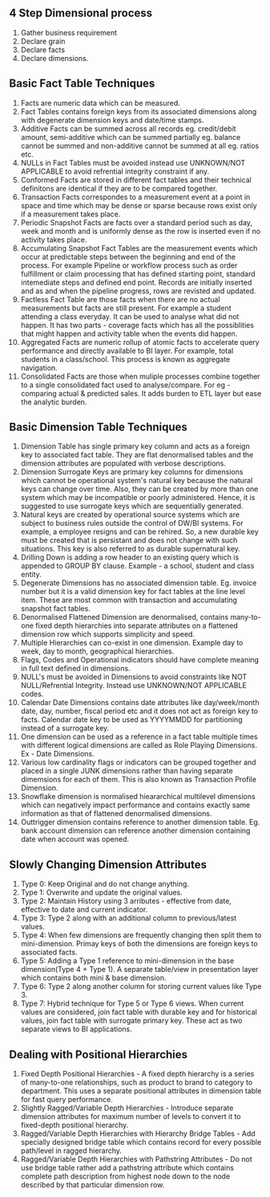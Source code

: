 ## 4 Step Dimensional process

1. Gather business requirement
2. Declare grain
3. Declare facts
4. Declare dimensions.

## Basic Fact Table Techniques

1. Facts are numeric data which can be measured.
2. Fact Tables contains foreign keys from its associated dimensions along with degenerate dimension keys and date/time stamps.
3. Additive Facts can be summed across all records eg. credit/debit amount, semi-additive which can be summed partially eg. balance cannot be summed and non-additive cannot be summed at all eg. ratios etc.
4. NULLs in Fact Tables must be avoided instead use UNKNOWN/NOT APPLICABLE to avoid refrential integrity constraint if any.
5. Conformed Facts are stored in different fact tables and their technical definitons are identical if they are to be compared together.
6. Transaction Facts correspondes to a measurement event at a point in space and time which may be dense or sparse because rows exist only if a measurement takes place.
7. Periodic Snapshot Facts are facts over a standard period such as day, week and month and is uniformly dense as the row is inserted even if no activity takes place.
8. Accumulating Snapshot Fact Tables are the measurement events which occur at predictable steps between the beginning and end of the process. For example Pipeline or workflow process such as order fulfillment or claim processing that has defined starting point, standard intemediate steps and defined end point. Records are initially inserted and as and when the pipeline progress, rows are revisted and updated.
9. Factless Fact Table are those facts when there are no actual measurements but facts are still present. For example a student attending a class everyday. It can be used to analyse what did not happen. It has two parts - coverage facts which has all the possiblities that might happen and activity table when the events did happen.
10. Aggregated Facts are numeric rollup of atomic facts to accelerate query performance and directly available to BI layer. For example, total students in a class/school. This process is known as aggregate navigation.
11. Consolidated Facts are those when muliple processes combine together to a single consolidated fact used to analyse/compare. For eg - comparing actual & predicted sales. It adds burden to ETL layer but ease the analytic burden.

## Basic Dimension Table Techniques

1. Dimension Table has single primary key column and acts as a foreign key to associated fact table. They are flat denormalised tables and the dimension attributes are populated with verbose descriptions.
2. Dimension Surrogate Keys are primary key columns for dimensions which cannot be operational system's natural key because the natural keys can change over time. Also, they can be created by more than one system which may be incompatible or poorly administered. Hence, it is suggested to use surrogate keys which are sequentially generated.
3. Natural keys are created by operational source systems which are subject to business rules outside the control of DW/BI systems. For example, a employee resigns and can be rehired. So, a new durable key must be created that is persistant and does not change with such situations. This key is also referred to as durable supernatural key.
4. Drilling Down is adding a row header to an existing query which is appended to GROUP BY clause. Example - a school, student and class entity.
5. Degenerate Dimensions has no associated dimension table. Eg. invoice number but it is a valid dimension key for fact tables at the line level item. These are most common with transaction and accumulating snapshot fact tables.
6. Denormalised Flattened Dimension are denormalised, contains many-to-one fixed depth hierarchies into separate attributes on a flattened dimension row which supports simplicity and speed.
7. Multiple Hierarchies can co-exist in one dimension. Example day to week, day to month, geographical hierarchies.
8. Flags, Codes and Operational indicators should have complete meaning in full text defined in dimensions.
9. NULL's must be avoided in Dimensions to avoid constraints like NOT NULL/Refrential Integrity. Instead use UNKNOWN/NOT APPLICABLE codes.
10. Calendar Date Dimensions contains date attributes like day/week/month date, day, number, fiscal period etc and it does not act as foreign key to facts. Calendar date key to be used as YYYYMMDD for partitioning instead of a surrogate key.
11. One dimension can be used as a reference in a fact table multiple times with different logical dimensions are called as Role Playing Dimensions. Ex - Date Dimensions.
12. Various low cardinality flags or indicators can be grouped together and placed in a single JUNK dimensions rather than having separate dimemsions for each of them. This is also known as Transaction Profile Dimension.
13. Snowflake dimension is normalised hieararchical multilevel dimensions which can negatively impact performance and contains exactly same information as that of flattened denormalised dimensions.
14. Outtrigger dimension contains reference to another dimension table. Eg. bank account dimension can reference another dimension containing date when account was opened.

## Slowly Changing Dimension Attributes

1. Type 0: Keep Original and do not change anything.
2. Type 1: Overwrite and update the original values.
3. Type 2: Maintain History using 3 arributes - effective from date, effective to date and current indicator.
4. Type 3: Type 2 along with an additional column to previous/latest values.
5. Type 4: When few dimensions are frequently changing then split them to mini-dimension. Primay keys of both the dimensions are foreign keys to associated facts.
6. Type 5: Adding a Type 1 reference to mini-dimension in the base dimension(Type 4 + Type 1). A separate table/view in presentation layer which contains both mini & base dimension.
7. Type 6: Type 2 along another column for storing current values like Type 3.
8. Type 7: Hybrid technique for Type 5 or Type 6 views. When current values are considered, join fact table with durable key and for historical values, join fact table with surrogate primary key. These act as two separate views to BI applications.

## Dealing with Positional Hierarchies

1. Fixed Depth Positional Hierarchies - A fixed depth hierarchy is a series of many-to-one relationships, such as product to brand to category to department. This uses a separate positional attributes in dimension table for fast query performance.
2. Slightly Ragged/Variable Depth Hierarchies - Introduce separate dimension attributes for maximum number of levels to convert it to fixed-depth positional hierarchy.
3. Ragged/Variable Depth Hierarchies with Hierarchy Bridge Tables - Add specially designed bridge table which contains record for every possible path/level in ragged hierarchy.
4. Ragged/Variable Depth Hierarchies with Pathstring Attributes - Do not use bridge table rather add a pathstring attribute which contains complete path description from highest node down to the node described by that particular dimension row.

